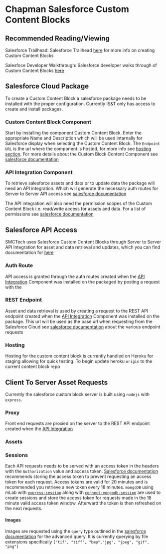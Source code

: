 # Chapman Salesforce Custom Content Blocks

## Recommended Reading/Viewing

Salesforce Trailhead: Salesforce Trailhead [here](https://trailhead.salesforce.com/content/learn/modules/content-builder-block-sdk) for more info on creating Custom Content Blocks

Salesfoce Developer Walkthrough: Salesforce developer walks through of Custom Content Blocks [here](https://www.youtube.com/watch?v=-02YOSySYcA&feature=youtu.be&t=667)

## Salesforce Cloud Package

To create a Custom Content Block a salesforce package needs to be installed with the proper configuration. Currently IS&T only has access to create and install packages.

### Custom Content Block Component

Start by installing the component Custom Content Block. Enter the appropriate Name and Description which will be used intarnally for Salesforce display when selecting the Custom Content Block. The `Endpoint URL` is the url where the component is hosted, for more info see [hosting section](#hosting). For more details about the Custom Block Content Component see [salesforce documentation](https://developer.salesforce.com/docs/atlas.en-us.noversion.mc-app-development.meta/mc-app-development/create-content-block.htm)

### API Integration Component

To retrieve salesforce assets and data or to update data the package will need an API integration. Which will generate the necessary auth routes for Server to Server API access see [salesforce documentation](https://developer.salesforce.com/docs/atlas.en-us.noversion.mc-app-development.meta/mc-app-development/api-integration.htm)

The API integration will also need the permission scopes of the Custom Content Block i.e. read/write access for assets and data. For a list of permissions see [salesforce documentation](https://developer.salesforce.com/docs/atlas.en-us.noversion.mc-app-development.meta/mc-app-development/data-access-permissions.htm)

## Salesforce API Access

SMCTech uses Salesforce Custom Content Blocks through Server to Server API Integration for asset and data retrieval and updates,  which you can find documentation for [here](https://developer.salesforce.com/docs/atlas.en-us.mc-app-development.meta/mc-app-development/integration-s2s-client-credentials.htm)

### Auth Route

API access is granted through the auth routes created when the [API Integration](#API-Integration-Component) Component was installed on the packaged by posting a request with the 

### REST Endpoint

Asset and data retrieval is used by creating a request to the REST API endpoint created when the [API Integration](#API-Integration-Component) Component was installed on the package. This url will be used as the base url when requesting from the Salesforce Cloud see [salesforce documentation](https://developer.salesforce.com/docs/atlas.en-us.noversion.mc-apis.meta/mc-apis/content-api.htm) about the various endpoint requests

### Hosting

Hosting for the custom content block is currently handled on Heroku for staging allowing for quick testing. To begin update heroku `origin` to the current content block repo 

## Client To Server Asset Requests

Currently the salesforce custom block server is built using `nodejs` with `express`.

### Proxy

Front end requests are proxied on the server to the REST API endpoint created when the [API Integration](#API-Integration-Component)

### Assets

### Sessions

Each API requests needs to be served with an access token in the headers with the `Authorization` value and access token. [Salesforce documentation]() recommends storing the access token to prevent requesting an access token for each request. Access tokens are valid for 20 minutes and is recommended you retrieve a new token every 18 minutes. `mongoDB` using mLab with [`express-session`](https://github.com/expressjs/session) along with [`connect-mongodb-session`](https://github.com/mongodb-js/connect-mongodb-session#readme) are used to create sessions and store the access token for requests made in the 18 minute valid access token window. Afterward the token is then refreshed on the next requests. 

#### Images

Images are requested using the `query` type outlined in the [salesforce documentation](https://developer.salesforce.com/docs/atlas.en-us.noversion.mc-apis.meta/mc-apis/routes.htm#detail_advancedQuery) for the advanced query. It is currently querying by file extensions specifically `["tif", "tiff", "bmp","jpg", "jpeg", "gif", "png"]`